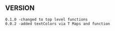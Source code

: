 VERSION
-------
    
    0.1.0 -changed to top level functions
    0.0.2 -added textColors via T Maps and function
    
